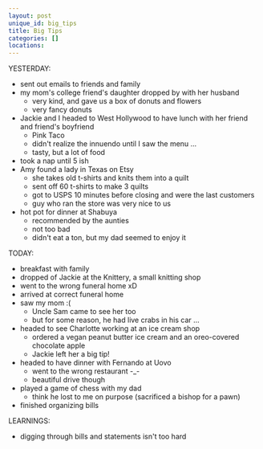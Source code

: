 ```yaml
---
layout: post
unique_id: big_tips
title: Big Tips
categories: []
locations: 
---
```


YESTERDAY:
* sent out emails to friends and family
* my mom's college friend's daughter dropped by with her husband
  * very kind, and gave us a box of donuts and flowers
  * very fancy donuts
* Jackie and I headed to West Hollywood to have lunch with her friend and friend's boyfriend
  * Pink Taco
  * didn't realize the innuendo until I saw the menu ...
  * tasty, but a lot of food
* took a nap until 5 ish
* Amy found a lady in Texas on Etsy
  * she takes old t-shirts and knits them into a quilt
  * sent off 60 t-shirts to make 3 quilts
  * got to USPS 10 minutes before closing and were the last customers
  * guy who ran the store was very nice to us
* hot pot for dinner at Shabuya
  * recommended by the aunties
  * not too bad
  * didn't eat a ton, but my dad seemed to enjoy it

TODAY:
* breakfast with family
* dropped of Jackie at the Knittery, a small knitting shop
* went to the wrong funeral home xD
* arrived at correct funeral home
* saw my mom :(
  * Uncle Sam came to see her too
  * but for some reason, he had live crabs in his car ...
* headed to see Charlotte working at an ice cream shop
  * ordered a vegan peanut butter ice cream and an oreo-covered chocolate apple
  * Jackie left her a big tip!
* headed to have dinner with Fernando at Uovo
  * went to the wrong restaurant -_-
  * beautiful drive though
* played a game of chess with my dad
  * think he lost to me on purpose (sacrificed a bishop for a pawn)
* finished organizing bills

LEARNINGS:
* digging through bills and statements isn't too hard
